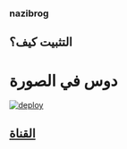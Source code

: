 ### nazibrog
## التثبيت كيف؟
# دوس في الصورة   
[![deploy](https://telegra.ph/file/d1c01b71db08a1fc439c7.jpg)](https://dashboard.heroku.com/new?button-url=https%3A%2F%2Fgithub.com%2Fnazkun%2Fnazibrog&template=https%3A%2F%2Fgithub.com%2Fnazkun%2Fnazibrog)
##  [القناة](https://telegram.dog/userbot_chat)
